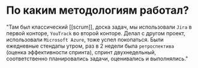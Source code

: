 # По каким методологиям работал?

"Там был классический [[scrum]], доска задач, мы использовали `Jira` в первой конторе, `YouTrack` во второй конторе. 
Делал с другом проект, использовали `Microsoft Azure`, тоже успел покопаться. Были ежедневные стендапы утром, раз в 2 недели была `ретроспектива` (оценка эффективности спринта), спринт двухнедельный, соответственно планировались задачи, оценивались и выполнялись."